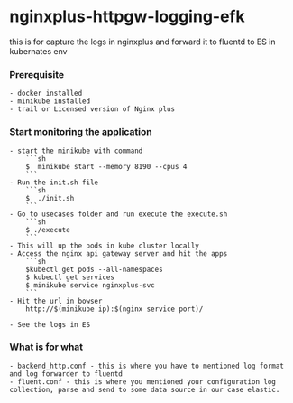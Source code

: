 # nginxplus-httpgw-logging-efk
this is for capture the logs in nginxplus and forward it to fluentd to ES in kubernates env

### Prerequisite 
    - docker installed
    - minikube installed
    - trail or Licensed version of Nginx plus


### Start monitoring the application
    - start the minikube with command 
        ```sh
        $  minikube start --memory 8190 --cpus 4
        ```
    - Run the init.sh file
        ```sh
        $  ./init.sh
        ```
    - Go to usecases folder and run execute the execute.sh 
        ```sh
        $ ./execute
        ```
    - This will up the pods in kube cluster locally
    - Access the nginx api gateway server and hit the apps
        ```sh
        $kubectl get pods --all-namespaces
        $ kubectl get services
        $ minikube service nginxplus-svc
        ```
    - Hit the url in bowser 
        http://$(minikube ip):$(nginx service port)/
    
    - See the logs in ES


### What is for what
    - backend_http.conf - this is where you have to mentioned log format and log forwarder to fluentd
    - fluent.conf - this is where you mentioned your configuration log collection, parse and send to some data source in our case elastic.


